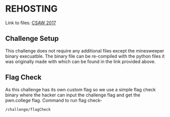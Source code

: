 # REHOSTING

Link to files: [CSAW 2017](https://github.com/osirislab/CSAW-CTF-2017-Quals/tree/master/crypto/baby_crypt)

## Challenge Setup
This challenge does not require any additional files except the minesweeper binary execuatble. The binary file can be re-compiled with the python files it was originally made with which can be found in the link provided above.

## Flag Check
As this challenge has its own custom flag so we use a simple flag check binary where the hacker can input the challenge flag and get the pwn.college flag.
Command to run flag check-
```
/challenge/flagCheck
```